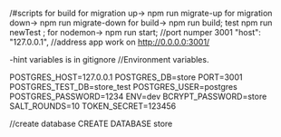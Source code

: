 /#scripts for build 
for migration up-> npm run  migrate-up
for migration down-> npm run  migrate-down 
for build-> npm run build;
test npm run newTest ; 
for nodemon-> npm run start;
//port numper 3001
"host": "127.0.0.1",
//address app work on 
http://0.0.0.0:3001/

-hint variables is in gitignore 
//Environment variables.

POSTGRES_HOST=127.0.0.1
POSTGRES_DB=store
PORT=3001
POSTGRES_TEST_DB=store_test
POSTGRES_USER=postgres
POSTGRES_PASSWORD=1234
ENV=dev
BCRYPT_PASSWORD=store
SALT_ROUNDS=10
TOKEN_SECRET=123456

//create database
CREATE DATABASE store
